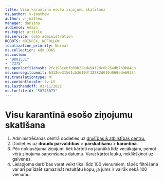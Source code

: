 ```yaml
---
title: Visu karantīnā esošo ziņojumu skatīšana
ms.author: v-jmathew
author: v-jmathew
manager: dansimp
audience: Admin
ms.topic: article
ms.service: o365-administration
ROBOTS: NOINDEX, NOFOLLOW
localization_priority: Normal
ms.collection: Adm_O365
ms.custom:
- "9002531"
- "7375"
ms.openlocfilehash: 2fe193cebfb00b22eda54f2dc0b264db7b9b84cb
ms.sourcegitcommit: 6312ee31561db36104f32282d019d069ede69174
ms.translationtype: MT
ms.contentlocale: lv-LV
ms.lasthandoff: 03/11/2021
ms.locfileid: "50745073"
---
```

# <a name="view-all-quarantined-messages"></a>Visu karantīnā esošo ziņojumu skatīšana

1. Administrēšanas centrā dodieties uz [drošības & atbilstības centru.](https://go.microsoft.com/fwlink/p/?linkid=2077143)
2. Dodieties uz **draudu pārvaldības**  >  **pārskatīšanu**  >  **karantīnā**.
3. Pēc noklusējuma ziņojumi tiek kārtoti no jaunākā līdz vecākajam, ņemot vērā ziņojuma saņemšanas datumu. Varat kārtot lauku, noklikšķinot uz galvenes.
4. Lielapjoma darbības varat veikt tikai līdz 100 vienumiem, tāpēc filtrēšana var arī palīdzēt samazināt rezultātu kopu, ja jums ir vairāk nekā 100 vienumu.

